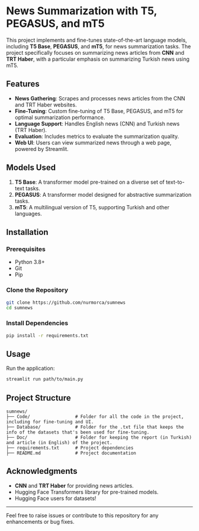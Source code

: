 # News Summarization with T5, PEGASUS, and mT5

This project implements and fine-tunes state-of-the-art language models, including **T5 Base**, **PEGASUS**, and **mT5**, for news summarization tasks. The project specifically focuses on summarizing news articles from **CNN** and **TRT Haber**, with a particular emphasis on summarizing Turkish news using mT5. 

## Features

- **News Gathering**: Scrapes and processes news articles from the CNN and TRT Haber websites.
- **Fine-Tuning**: Custom fine-tuning of T5 Base, PEGASUS, and mT5 for optimal summarization performance.
- **Language Support**: Handles English news (CNN) and Turkish news (TRT Haber).
- **Evaluation**: Includes metrics to evaluate the summarization quality.
- **Web UI**: Users can view summarized news through a web page, powered by Streamlit.

## Models Used

1. **T5 Base**: A transformer model pre-trained on a diverse set of text-to-text tasks.
2. **PEGASUS**: A transformer model designed for abstractive summarization tasks.
3. **mT5**: A multilingual version of T5, supporting Turkish and other languages.

## Installation

### Prerequisites

- Python 3.8+
- Git
- Pip

### Clone the Repository
```bash
git clone https://github.com/nurmorca/sumnews
cd sumnews
```

### Install Dependencies
```bash
pip install -r requirements.txt
```

## Usage
Run the application:
```bash
streamlit run path/to/main.py
```


## Project Structure

```
sumnews/
├── Code/                 # Folder for all the code in the project, including for fine-tuning and UI.
├── Database/             # Folder for the .txt file that keeps the info of the datasets that's been used for fine-tuning.
├── Doc/                  # Folder for keeping the report (in Turkish) and article (in English) of the project. 
├── requirements.txt      # Project dependencies
├── README.md             # Project documentation
```

## Acknowledgments

- **CNN** and **TRT Haber** for providing news articles.
- Hugging Face Transformers library for pre-trained models.
- Hugging Face users for datasets!

---
Feel free to raise issues or contribute to this repository for any enhancements or bug fixes.

